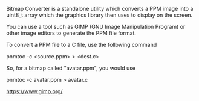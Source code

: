 Bitmap Converter is a standalone utility which converts a PPM image into a uint8_t array which the graphics library then uses to display on the screen.

You can use a tool such as GIMP (GNU Image Manipulation Program) or other image editors to generate the PPM file format.

To convert a PPM file to a C file, use the following command

pnmtoc -c <source.ppm> > <dest.c>

So, for a bitmap called "avatar.ppm", you would use

pnmtoc -c avatar.ppm > avatar.c

https://www.gimp.org/